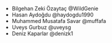 - Bilgehan Zeki Özaytaç @WildGenie
- Hasan Aydoğdu @haydogdu1990
- Muhammed Musatafa Savar @muffafa
- Uveys Gurbuz @uveysg
- Deniz Kaparlar @denizk1